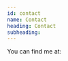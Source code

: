 ```yaml
---
id: contact
name: Contact 
heading: Contact 
subheading: 
---
```

You can find me at:

<a href="https://scholar.google.com/citations?hl=en&user=2ZRBbG4AAAAJ" target="_blank"><i class='ai ai-google-scholar-square'></i></a>
<a href="https://orcid.org/0000-0003-2485-2171" target="_blank"><i class='ai ai-orcid-square'></i></a>
<a href="https://github.com/sandrain"  target="_blank"><i class='fa fa-github-square'></i></a>
<a href="https://www.linkedin.com/in/hyogisim/"  target="_blank"><i class='fa fa-linkedin-square'></i></a>

